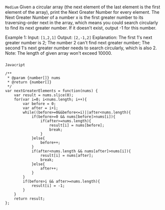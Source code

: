 ###
`Medium`
Given a circular array (the next element of the last element is the first element of the array), print the Next Greater Number for every element. The Next Greater Number of a number x is the first greater number to its traversing-order next in the array, which means you could search circularly to find its next greater number. If it doesn't exist, output -1 for this number.

Example 1:
Input: `[1,2,1]`
Output: `[2,-1,2]`
Explanation: The first 1's next greater number is 2; 
The number 2 can't find next greater number; 
The second 1's next greater number needs to search circularly, which is also 2.
Note: The length of given array won't exceed 10000.

###
`Javacript`

```
/**
 * @param {number[]} nums
 * @return {number[]}
 */
var nextGreaterElements = function(nums) {
    var result = nums.slice(0);
    for(var i=0; i<nums.length; i++){
        var before = 0;
        var after = i+1;
        while((before>=0&&before<=i)||after<nums.length){
            if(before>=0 && nums[before]>nums[i]){
                if(after>=nums.length){
                    result[i] = nums[before];
                    break;
                }
            }else{
                before++;
            }
            if(after<nums.length && nums[after]>nums[i]){
                result[i] = nums[after];
                break;
            }else{
                after++;
            }
        }
        if(before>i && after>=nums.length){
            result[i] = -1;
        }
    }
    return result;
};
```